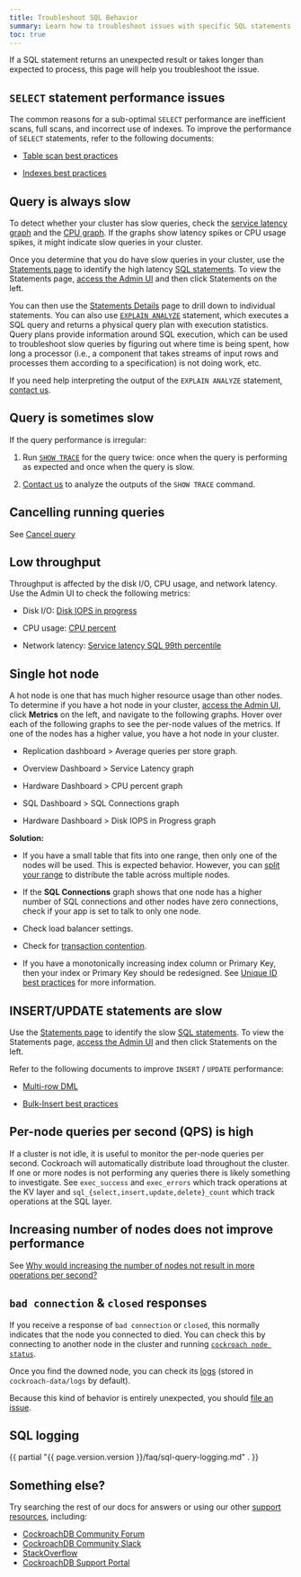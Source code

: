 ```yaml
---
title: Troubleshoot SQL Behavior
summary: Learn how to troubleshoot issues with specific SQL statements with CockroachDB
toc: true
---
```


If a SQL statement returns an unexpected result or takes longer than expected to process, this page will help you troubleshoot the issue.

## `SELECT` statement performance issues

The common reasons for a sub-optimal `SELECT` performance are inefficient scans, full scans, and incorrect use of indexes. To improve the performance of `SELECT` statements, refer to the following documents:

-  [Table scan best practices](performance-best-practices-overview.html#table-scans-best-practices)

-  [Indexes best practices](performance-best-practices-overview.html#indexes-best-practices)

## Query is always slow

To detect whether your cluster has slow queries, check the [service latency graph](admin-ui-sql-dashboard.html#service-latency-sql-99th-percentile) and the [CPU graph](admin-ui-hardware-dashboard.html#cpu-percent). If the graphs show latency spikes or CPU usage spikes, it might indicate slow queries in your cluster.

Once you determine that you do have slow queries in your cluster, use the [Statements page](admin-ui-statements-page.html) to identify the high latency [SQL statements](sql-statements.html). To view the Statements page, [access the Admin UI](admin-ui-access-and-navigate.html#access-the-admin-ui) and then click Statements on the left.

You can then use the [Statements Details](admin-ui-statements-page.html#statement-details-page) page to drill down to individual statements. You can also use [`EXPLAIN ANALYZE`](explain-analyze.html) statement, which executes a SQL query and returns a physical query plan with execution statistics. Query plans provide information around SQL execution, which can be used to troubleshoot slow queries by figuring out where time is being spent, how long a processor (i.e., a component that takes streams of input rows and processes them according to a specification) is not doing work, etc.

If you need help interpreting the output of the `EXPLAIN ANALYZE` statement, [contact us](file-an-issue.html).

## Query is sometimes slow

If the query performance is irregular:

1.  Run [`SHOW TRACE`](show-trace.html) for the query twice: once when the query is performing as expected and once when the query is slow.

2.  [Contact us](file-an-issue.html) to analyze the outputs of the `SHOW TRACE` command.

## Cancelling running queries

See [Cancel query](manage-long-running-queries.html#cancel-long-running-queries)

## Low throughput

Throughput is affected by the disk I/O, CPU usage, and network latency. Use the Admin UI to check the following metrics:

- Disk I/O: [Disk IOPS in progress](admin-ui-hardware-dashboard.html#disk-iops-in-progress)

- CPU usage: [CPU percent](admin-ui-hardware-dashboard.html#cpu-percent)

- Network latency: [Service latency SQL 99th percentile](admin-ui-overview-dashboard.html#service-latency-sql-99th-percentile)

## Single hot node

A hot node is one that has much higher resource usage than other nodes. To determine if you have a hot node in your cluster, [access the Admin UI](admin-ui-access-and-navigate.html#access-the-admin-ui), click **Metrics** on the left, and navigate to the following graphs. Hover over each of the following graphs to see the per-node values of the metrics. If one of the nodes has a higher value, you have a hot node in your cluster.

-   Replication dashboard > Average queries per store graph.

-   Overview Dashboard > Service Latency graph

-   Hardware Dashboard > CPU percent graph

-   SQL Dashboard > SQL Connections graph

-   Hardware Dashboard > Disk IOPS in Progress graph

**Solution:**

-   If you have a small table that fits into one range, then only one of the nodes will be used. This is expected behavior. However, you can [split your range](split-at.html) to distribute the table across multiple nodes.

-   If the **SQL Connections** graph shows that one node has a higher number of SQL connections and other nodes have zero connections, check if your app is set to talk to only one node.

-   Check load balancer settings.

-   Check for [transaction contention](performance-best-practices-overview.html#understanding-and-avoiding-transaction-contention).

-   If you have a monotonically increasing index column or Primary Key, then your index or Primary Key should be redesigned. See [Unique ID best practices](performance-best-practices-overview.html#unique-id-best-practices) for more information.

## INSERT/UPDATE statements are slow

Use the [Statements page](admin-ui-statements-page.html) to identify the slow [SQL statements](sql-statements.html). To view the Statements page, [access the Admin UI](admin-ui-access-and-navigate.html#access-the-admin-ui) and then click Statements on the left.

Refer to the following documents to improve `INSERT` / `UPDATE` performance:

-   [Multi-row DML](performance-best-practices-overview.html#multi-row-dml-best-practices)

-   [Bulk-Insert best practices](performance-best-practices-overview.html#bulk-insert-best-practices)

## Per-node queries per second (QPS) is high

If a cluster is not idle, it is useful to monitor the per-node queries per second. Cockroach will automatically distribute load throughout the cluster. If one or more nodes is not performing any queries there is likely something to investigate. See `exec_success` and `exec_errors` which track operations at the KV layer and `sql_{select,insert,update,delete}_count` which track operations at the SQL layer.

## Increasing number of nodes does not improve performance

See [Why would increasing the number of nodes not result in more operations per second?](operational-faqs.html#why-would-increasing-the-number-of-nodes-not-result-in-more-operations-per-second)

## `bad connection` & `closed` responses

If you receive a response of `bad connection` or `closed`, this normally indicates that the node you connected to died. You can check this by connecting to another node in the cluster and running [`cockroach node status`](view-node-details.html#show-the-status-of-all-nodes).

Once you find the downed node, you can check its [logs](debug-and-error-logs.html) (stored in `cockroach-data/logs` by default).

Because this kind of behavior is entirely unexpected, you should [file an issue](file-an-issue.html).

## SQL logging

{{ partial "{{ page.version.version }}/faq/sql-query-logging.md" . }}

## Something else?

Try searching the rest of our docs for answers or using our other [support resources](support-resources.html), including:

- [CockroachDB Community Forum](https://forum.cockroachlabs.com)
- [CockroachDB Community Slack](https://cockroachdb.slack.com)
- [StackOverflow](http://stackoverflow.com/questions/tagged/cockroachdb)
- [CockroachDB Support Portal](https://support.cockroachlabs.com)
